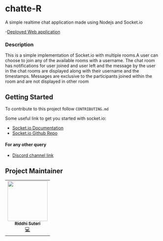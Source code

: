 # chatte-R
A simple realtime chat application made using Nodejs and Socket.io

-[Deployed Web application](https://chat-er.herokuapp.com/)

### Description
This is a simple implementation of Socket.io with multiple rooms.A user can choose to join any of the available rooms with a username.
The chat room has notifications for user joined and user left and the message by the user in the chat rooms are displayed along with their username and the timestamps.
Messages are exclusive to the participants joined within the room and are not displayed in other room

## Getting Started
To contribute to this project follow `CONTRIBUTING.md`

Some useful link to get you started with socket.io:

- [Socket.io Documentation](https://socket.io/docs/v3/index.html)
- [Socket.io Github Repo](https://github.com/socketio/socket.io)

#### For any other query
- [Discord channel link](https://discord.gg/YnJRMPRjHR)

## Project Maintainer 

<table>
  <tbody><tr>
    <td align="center"><a href="https://github.com/ridsuteri"><img alt="" src="https://avatars.githubusercontent.com/u/59795822?s=400&u=1fa374b540093e1d23cf4504a564f532bde0baa1&v=4" width="130px;"><br><sub><b>
 Riddhi Suteri </b></sub></a><br><a href="" title="Code">💻 </a></td></a></td>
  </tr>
</tbody></table>
